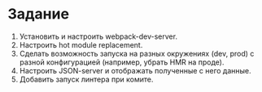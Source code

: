 # Задание

1. Установить и настроить webpack-dev-server.
2. Настроить hot module replacement.
3. Сделать возможность запуска на разных окружениях (dev, prod) c разной конфигурацией (например, убрать HMR на проде).
4. Настроить JSON-server и отображать полученные с него данные.
5. Добавить запуск линтера при комите.